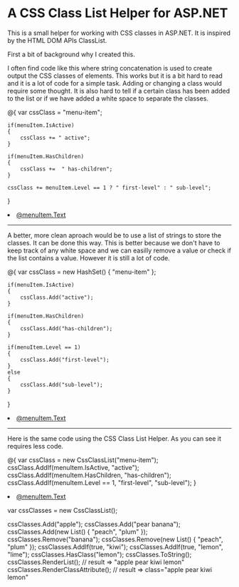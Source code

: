 # A CSS Class List Helper for ASP.NET

This is a small helper for working with CSS classes in ASP.NET. It is inspired by the HTML DOM APIs ClassList.

First a bit of background why I created this.

I often find code like this where string concatenation is used to create output the CSS classes of elements. This works but it is a bit hard to read and it is a lot of code for a simple task. Adding or changing a class would require some thought. It is also hard to tell if a certain class has been added to the list or if we have added a white space to separate the classes.

@{
	var cssClass = "menu-item";

	if(menuItem.IsActive) 
	{
		cssClass += " active";
	}

	if(menuItem.HasChildren) 
	{
		cssClass +=  " has-children";
	}

	cssClass += menuItem.Level == 1 ? " first-level" : " sub-level";
	
}
<li class="@cssClass"><a href="@menuItem.Url">@menuItem.Text</a></li>

---

A better, more clean aproach would be to use a list of strings to store the classes. It can be done this way. This is better because we don't have to keep track of any white space and we can easilly remove a value or check if the list contains a value. However it is still a lot of code.

@{
	var cssClass = new HashSet<string>() { "menu-item" };

	if(menuItem.IsActive) 
	{
		cssClass.Add("active");
	}

	if(menuItem.HasChildren) 
	{
		cssClass.Add("has-children");
	}

	if(menuItem.Level == 1) 
	{
		cssClass.Add("first-level");
	}
	else
	{
		cssClass.Add("sub-level");
	}	
}
<li class="string.Join(" ", cssClass)"><a href="@menuItem.Url">@menuItem.Text</a></li>

---

Here is the same code using the CSS Class List Helper. As you can see it requires less code.

@{
	var cssClass = new CssClassList("menu-item");
	cssClass.AddIf(menuItem.IsActive, "active");
	cssClass.AddIf(menuItem.HasChildren, "has-children");
	cssClass.AddIf(menuItem.Level == 1, "first-level", "sub-level");
}

<li class="@cssClass.ToString()"><a href="@menuItem.Url">@menuItem.Text</a></li>


var cssClasses = new CssClassList();

cssClasses.Add("apple");
cssClasses.Add("pear banana");
cssClasses.Add(new List<string>() { "peach", "plum" });
cssClasses.Remove("banana");
cssClasses.Remove(new List<string>() { "peach", "plum" });
cssClasses.AddIf(true, "kiwi");
cssClasses.AddIf(true, "lemon", "lime");
cssClasses.HasClass("lemon");
cssClasses.ToString();
cssClasses.RenderList();
// result => "apple pear kiwi lemon"
cssClasses.RenderClassAttribute();
// result => class="apple pear kiwi lemon"
